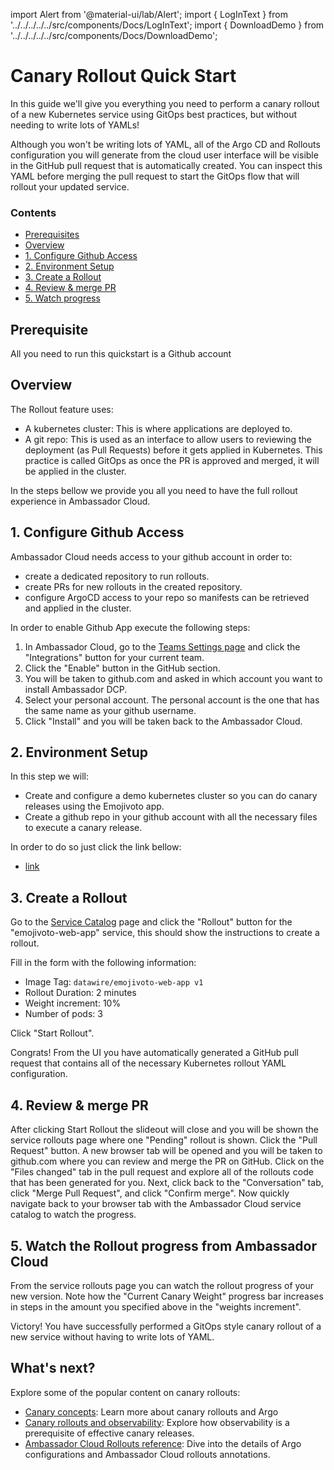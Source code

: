 import Alert from '@material-ui/lab/Alert';
import { LogInText } from '../../../../../src/components/Docs/LogInText';
import { DownloadDemo } from '../../../../../src/components/Docs/DownloadDemo';

# Canary Rollout Quick Start

In this guide we'll give you everything you need to perform a canary rollout of a new Kubernetes service using GitOps best practices, but without needing to write lots of YAMLs!

  <Alert severity="info">
    Although you won't be writing lots of YAML, all of the Argo CD and Rollouts configuration you will generate from the cloud user interface will be visible in the GitHub pull request that is automatically created. You can inspect this YAML before merging the pull request to start the GitOps flow that will rollout your updated service.
  </Alert>

<div class="docs-article-toc">
<h3>Contents</h3>

* [Prerequisites](#prerequisites)
* [Overview](#overview)
* [1. Configure Github Access](#1-configure-github-access)
* [2. Environment Setup](#2-environment-setup)
* [3. Create a Rollout](#3-create-a-rollout)
* [4. Review & merge PR](#3-review--merge-pr)
* [5. Watch progress](#4-watch-progress)

</div>

## Prerequisite

All you need to run this quickstart is a Github account

## Overview

The Rollout feature uses:
- A kubernetes cluster: This is where applications are deployed to.
- A git repo: This is used as an interface to allow users to reviewing the deployment (as Pull Requests) before it gets applied in Kubernetes. This practice is called GitOps as once the PR is approved and merged, it will be applied in the cluster.

In the steps bellow we provide you all you need to have the full rollout experience in Ambassador Cloud.

## 1. Configure Github Access

Ambassador Cloud needs access to your github account in order to:
- create a dedicated repository to run rollouts.
- create PRs for new rollouts in the created repository.
- configure ArgoCD access to your repo so manifests can be retrieved and applied in the cluster.

In order to enable Github App execute the following steps:
1. In Ambassador Cloud, go to the <a href="https://app.getambassador.io/cloud/settings/teams" target="_blank">Teams Settings page</a> and click the "Integrations" button for your current team.
1. Click the "Enable" button in the GitHub section.
1. You will be taken to github.com and asked in which account you want to install Ambassador DCP.
1. Select your personal account. The personal account is the one that has the same name as your github username.
1. Click "Install" and you will be taken back to the Ambassador Cloud.

## 2. Environment Setup

In this step we will:
- Create and configure a demo kubernetes cluster so you can do canary releases using the Emojivoto app.
- Create a github repo in your github account with all the necessary files to execute a canary release.

In order to do so just click the link bellow:

- <a href="" target="_blank">link</a>

## 3. Create a Rollout

Go to the <a href="https://app.getambassador.io/cloud/services" target="_blank">Service Catalog</a> page and click the "Rollout" button for the "emojivoto-web-app" service, this should show the instructions to create a rollout.

Fill in the form with the following information:
- Image Tag: `datawire/emojivoto-web-app v1`
- Rollout Duration: 2 minutes
- Weight increment: 10%
- Number of pods: 3

Click "Start Rollout".

<Alert severity="success">Congrats! From the UI you have automatically generated a GitHub pull request that contains all of the necessary Kubernetes rollout YAML configuration.</Alert>

## 4. Review & merge PR

After clicking Start Rollout the slideout will close and you will be shown the service rollouts page where one "Pending" rollout is shown.
Click the "Pull Request" button.
A new browser tab will be opened and you will be taken to github.com where you can review and merge the PR on GitHub.
Click on the "Files changed" tab in the pull request and explore all of the rollouts code that has been generated for you.
Next, click back to the "Conversation" tab, click "Merge Pull Request", and click "Confirm merge".
Now quickly navigate back to your browser tab with the Ambassador Cloud service catalog to watch the progress.

## 5. Watch the Rollout progress from Ambassador Cloud

From the service rollouts page you can watch the rollout progress of your new version.
Note how the "Current Canary Weight" progress bar increases in steps in the amount you specified above in the "weights increment".


<Alert severity="success">Victory! You have successfully performed a GitOps style canary rollout of a new service without having to write lots of YAML.</Alert>

## What's next?

Explore some of the popular content on canary rollouts:

* [Canary concepts](../concepts/canary/): Learn more about canary rollouts and Argo
* [Canary rollouts and observability](../howtos/observability/): Explore how observability is a prerequisite of effective canary releases.
* [Ambassador Cloud Rollouts reference](../reference/ambassador-cloud-rollouts/): Dive into the details of Argo configurations and Ambassador Cloud rollouts annotations.
